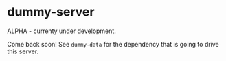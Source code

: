 dummy-server
============

ALPHA - currenty under development.

Come back soon! See `dummy-data` for the dependency that is going to drive this server.